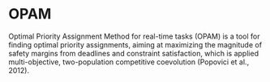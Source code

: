 # OPAM

Optimal Priority Assignment Method for real-time tasks (OPAM) is a tool for finding optimal priority assignments, aiming at maximizing the magnitude of safety margins from deadlines and constraint satisfaction, which is applied multi-objective, two-population competitive coevolution (Popovici et al., 2012). 

